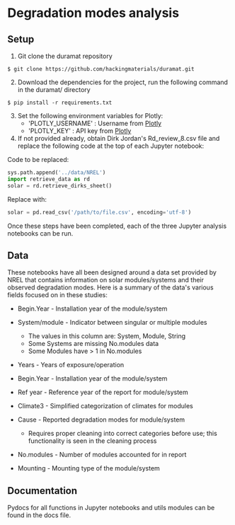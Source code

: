 # Degradation modes analysis

## Setup

1. Git clone the duramat repository
```
$ git clone https://github.com/hackingmaterials/duramat.git
```
2. Download the dependencies for the project, run the following command in the duramat/ directory
```
$ pip install -r requirements.txt
```
3. Set the following environment variables for Plotly:
	* 'PLOTLY_USERNAME' : Username from [Plotly](https://plot.ly/accounts/login/?action=signup)
    * 'PLOTLY_KEY' : API key from [Plotly](https://plot.ly/accounts/login/?action=signup)
4. If not provided already, obtain Dirk Jordan's Rd_review_8.csv file and replace the following code at the top of each Jupyter notebook:

Code to be replaced:
```python
sys.path.append('../data/NREL')
import retrieve_data as rd
solar = rd.retrieve_dirks_sheet()
```
Replace with:
```python
solar = pd.read_csv('/path/to/file.csv', encoding='utf-8')
```

Once these steps have been completed, each of the three Jupyter analysis notebooks can be run.


## Data
These notebooks have all been designed around a data set provided by NREL that contains information on solar modules/systems and their observed degradation modes. Here is a summary of the data's various fields focused on in these studies:

* Begin.Year - Installation year of the module/system
* System/module - Indicator between singular or multiple modules
	* The values in this column are: System, Module, String
	* Some Systems are missing No.modules data
	* Some Modules have > 1 in No.modules
	
* Years - Years of exposure/operation
* Begin.Year - Installation year of the module/system
* Ref year - Reference year of the report for module/system
* Climate3 - Simplified categorization of climates for modules
* Cause - Reported degradation modes for module/system
	* Requires proper cleaning into correct categories before use; this functionality is seen in the cleaning process
* No.modules - Number of modules accounted for in report
* Mounting - Mounting type of the module/system

## Documentation
Pydocs for all functions in Jupyter notebooks and utils modules can be found in the docs file.






